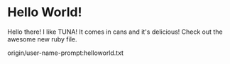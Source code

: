 # Hello World!

Hello there!
I like TUNA! It comes in cans and it's delicious!
Check out the awesome new ruby file.

origin/user-name-prompt:helloworld.txt

